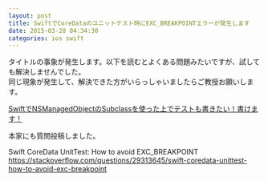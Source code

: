 ```yaml
---
layout: post
title: SwiftでCoreDataのユニットテスト時にEXC_BREAKPOINTエラーが発生します
date: 2015-03-28 04:34:30
categories: ios swift
---
```

<p>タイトルの事象が発生します。以下を読むとよくある問題みたいですが、試しても解決しませんでした。<br>
同じ現象が発生して、解決できた方がいらっしゃいましたらご教授お願いします。</p>

<p><a href="http://qiita.com/YukiAsu/items/74eb1d1a5687e870d1ae" rel="nofollow noreferrer">SwiftでNSManagedObjectのSubclassを使った上でテストも書きたい！書けます！</a></p>

<p>本家にも質問投稿しました。</p>

<p>Swift CoreData UnitTest: How to avoid EXC_BREAKPOINT<br>
<a href="https://stackoverflow.com/questions/29313645/swift-coredata-unittest-how-to-avoid-exc-breakpoint">https://stackoverflow.com/questions/29313645/swift-coredata-unittest-how-to-avoid-exc-breakpoint</a></p>
